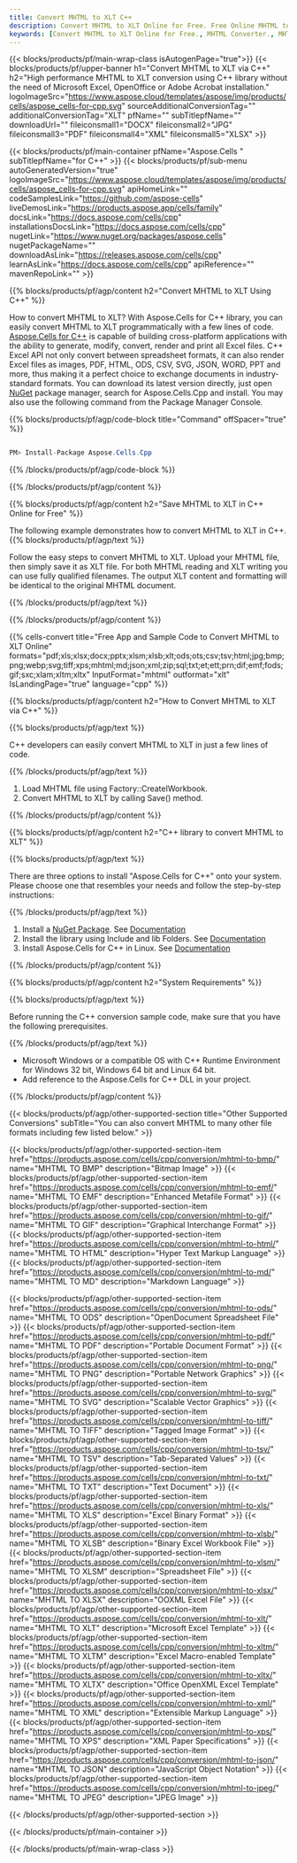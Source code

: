 ```yaml
---
title: Convert MHTML to XLT C++
description: Convert MHTML to XLT Online for Free. Free Online MHTML to XLT Converter. C++ MHTML to XLT. MHTML to XLT via C++.
keywords: [Convert MHTML to XLT Online for Free., MHTML Converter., MHTML to PDF., MHTML to Word., MHTML to PPT., MHTML to Image]
---
```


{{< blocks/products/pf/main-wrap-class isAutogenPage="true">}}
{{< blocks/products/pf/upper-banner h1="Convert MHTML to XLT via C++" h2="High performance MHTML to XLT conversion using C++ library without the need of Microsoft Excel, OpenOffice or Adobe Acrobat installation." logoImageSrc="https://www.aspose.cloud/templates/aspose/img/products/cells/aspose_cells-for-cpp.svg" sourceAdditionalConversionTag="" additionalConversionTag="XLT" pfName="" subTitlepfName="" downloadUrl="" fileiconsmall1="DOCX" fileiconsmall2="JPG" fileiconsmall3="PDF" fileiconsmall4="XML" fileiconsmall5="XLSX" >}}

{{< blocks/products/pf/main-container pfName="Aspose.Cells " subTitlepfName="for C++" >}}
{{< blocks/products/pf/sub-menu autoGeneratedVersion="true" logoImageSrc="https://www.aspose.cloud/templates/aspose/img/products/cells/aspose_cells-for-cpp.svg" apiHomeLink="" codeSamplesLink="https://github.com/aspose-cells" liveDemosLink="https://products.aspose.app/cells/family" docsLink="https://docs.aspose.com/cells/cpp" installationsDocsLink="https://docs.aspose.com/cells/cpp" nugetLink="https://www.nuget.org/packages/aspose.cells" nugetPackageName="" downloadAsLink="https://releases.aspose.com/cells/cpp" learnAsLink="https://docs.aspose.com/cells/cpp" apiReference="" mavenRepoLink="" >}}


{{% blocks/products/pf/agp/content h2="Convert MHTML to XLT Using C++" %}}

How to convert MHTML to XLT? With Aspose.Cells for C++ library, you can easily convert MHTML to XLT programmatically with  a few lines of code. [Aspose.Cells for C++](https://products.aspose.com/cells/cpp) is capable of building cross-platform applications with the ability to generate, modify, convert, render and print all Excel files. C++ Excel API not only convert between spreadsheet formats, it can also render Excel files as images, PDF, HTML, ODS, CSV, SVG, JSON, WORD, PPT and more, thus making it a perfect choice to exchange documents in industry-standard formats. You can download its latest version directly, just open [NuGet](https://www.nuget.org/packages/Aspose.Cells.Cpp/) package manager, search for Aspose.Cells.Cpp and install. You may also use the following command from the Package Manager Console.

{{% blocks/products/pf/agp/code-block title="Command" offSpacer="true" %}}

```cs

PM> Install-Package Aspose.Cells.Cpp

```

{{% /blocks/products/pf/agp/code-block %}}

{{% /blocks/products/pf/agp/content %}}

{{% blocks/products/pf/agp/content h2="Save MHTML to XLT in C++ Online for Free" %}}

The following example demonstrates how to convert MHTML to XLT in C++.
{{% blocks/products/pf/agp/text %}}

Follow the easy steps to convert MHTML to XLT. Upload your MHTML file, then simply save it as XLT file. For both MHTML reading and XLT writing you can use fully qualified filenames. The output XLT content and formatting will be identical to the original MHTML document.

{{% /blocks/products/pf/agp/text %}}

{{% /blocks/products/pf/agp/content %}}

{{% cells-convert title="Free App and Sample Code to Convert MHTML to XLT Online" formats="pdf;xls;xlsx;docx;pptx;xlsm;xlsb;xlt;ods;ots;csv;tsv;html;jpg;bmp;png;webp;svg;tiff;xps;mhtml;md;json;xml;zip;sql;txt;et;ett;prn;dif;emf;fods;gif;sxc;xlam;xltm;xltx" InputFormat="mhtml" outformat="xlt" IsLandingPage="true" language="cpp" %}}

{{% blocks/products/pf/agp/content h2="How to Convert MHTML to XLT via C++" %}}

{{% blocks/products/pf/agp/text %}}

 C++ developers can easily convert MHTML to XLT in just a few lines of code.

{{% /blocks/products/pf/agp/text %}}

1. Load MHTML file using Factory::CreateIWorkbook.
1. Convert MHTML to XLT by calling Save() method.

{{% /blocks/products/pf/agp/content %}}

{{% blocks/products/pf/agp/content h2="C++ library to convert MHTML to XLT" %}}

{{% blocks/products/pf/agp/text %}}

There are three options to install "Aspose.Cells for C++" onto your system. Please choose one that resembles your needs and follow the step-by-step instructions:

{{% /blocks/products/pf/agp/text %}}

1.  Install a [NuGet Package](https://www.nuget.org/packages/Aspose.Cells.Cpp/). See [Documentation](https://docs.aspose.com/cells/cpp/installation/#using-nuget-package-manager)
1.  Install the library using Include and lib Folders. See [Documentation](https://docs.aspose.com/cells/cpp/installation/#using-include-and-lib-folders)
1.  Install Aspose.Cells for C++ in Linux. See [Documentation](https://docs.aspose.com/cells/cpp/installation/#installing-asposecells-for-c-in-linux)

{{% /blocks/products/pf/agp/content %}}

{{% blocks/products/pf/agp/content h2="System Requirements" %}}

{{% blocks/products/pf/agp/text %}}

 Before running the C++ conversion sample code, make sure that you have the following prerequisites.

{{% /blocks/products/pf/agp/text %}}

- Microsoft Windows or a compatible OS with C++ Runtime Environment for Windows 32 bit, Windows 64 bit and Linux 64 bit.
- Add reference to the Aspose.Cells for C++ DLL in your project.

{{% /blocks/products/pf/agp/content %}}


{{< blocks/products/pf/agp/other-supported-section title="Other Supported Conversions" subTitle="You can also convert MHTML to many other file formats including few listed below." >}}

{{< blocks/products/pf/agp/other-supported-section-item href="https://products.aspose.com/cells/cpp/conversion/mhtml-to-bmp/" name="MHTML TO BMP" description="Bitmap Image" >}}
{{< blocks/products/pf/agp/other-supported-section-item href="https://products.aspose.com/cells/cpp/conversion/mhtml-to-emf/" name="MHTML TO EMF" description="Enhanced Metafile Format" >}}
{{< blocks/products/pf/agp/other-supported-section-item href="https://products.aspose.com/cells/cpp/conversion/mhtml-to-gif/" name="MHTML TO GIF" description="Graphical Interchange Format" >}}
{{< blocks/products/pf/agp/other-supported-section-item href="https://products.aspose.com/cells/cpp/conversion/mhtml-to-html/" name="MHTML TO HTML" description="Hyper Text Markup Language" >}}
{{< blocks/products/pf/agp/other-supported-section-item href="https://products.aspose.com/cells/cpp/conversion/mhtml-to-md/" name="MHTML TO MD" description="Markdown Language" >}}

{{< blocks/products/pf/agp/other-supported-section-item href="https://products.aspose.com/cells/cpp/conversion/mhtml-to-ods/" name="MHTML TO ODS" description="OpenDocument Spreadsheet File" >}}
{{< blocks/products/pf/agp/other-supported-section-item href="https://products.aspose.com/cells/cpp/conversion/mhtml-to-pdf/" name="MHTML TO PDF" description="Portable Document Format" >}}
{{< blocks/products/pf/agp/other-supported-section-item href="https://products.aspose.com/cells/cpp/conversion/mhtml-to-png/" name="MHTML TO PNG" description="Portable Network Graphics" >}}
{{< blocks/products/pf/agp/other-supported-section-item href="https://products.aspose.com/cells/cpp/conversion/mhtml-to-svg/" name="MHTML TO SVG" description="Scalable Vector Graphics" >}}
{{< blocks/products/pf/agp/other-supported-section-item href="https://products.aspose.com/cells/cpp/conversion/mhtml-to-tiff/" name="MHTML TO TIFF" description="Tagged Image Format" >}}
{{< blocks/products/pf/agp/other-supported-section-item href="https://products.aspose.com/cells/cpp/conversion/mhtml-to-tsv/" name="MHTML TO TSV" description="Tab-Separated Values" >}}
{{< blocks/products/pf/agp/other-supported-section-item href="https://products.aspose.com/cells/cpp/conversion/mhtml-to-txt/" name="MHTML TO TXT" description="Text Document" >}}
{{< blocks/products/pf/agp/other-supported-section-item href="https://products.aspose.com/cells/cpp/conversion/mhtml-to-xls/" name="MHTML TO XLS" description="Excel Binary Format" >}}
{{< blocks/products/pf/agp/other-supported-section-item href="https://products.aspose.com/cells/cpp/conversion/mhtml-to-xlsb/" name="MHTML TO XLSB" description="Binary Excel Workbook File" >}}
{{< blocks/products/pf/agp/other-supported-section-item href="https://products.aspose.com/cells/cpp/conversion/mhtml-to-xlsm/" name="MHTML TO XLSM" description="Spreadsheet File" >}}
{{< blocks/products/pf/agp/other-supported-section-item href="https://products.aspose.com/cells/cpp/conversion/mhtml-to-xlsx/" name="MHTML TO XLSX" description="OOXML Excel File" >}}
{{< blocks/products/pf/agp/other-supported-section-item href="https://products.aspose.com/cells/cpp/conversion/mhtml-to-xlt/" name="MHTML TO XLT" description="Microsoft Excel Template" >}}
{{< blocks/products/pf/agp/other-supported-section-item href="https://products.aspose.com/cells/cpp/conversion/mhtml-to-xltm/" name="MHTML TO XLTM" description="Excel Macro-enabled Template" >}}
{{< blocks/products/pf/agp/other-supported-section-item href="https://products.aspose.com/cells/cpp/conversion/mhtml-to-xltx/" name="MHTML TO XLTX" description="Office OpenXML Excel Template" >}}
{{< blocks/products/pf/agp/other-supported-section-item href="https://products.aspose.com/cells/cpp/conversion/mhtml-to-xml/" name="MHTML TO XML" description="Extensible Markup Language" >}}
{{< blocks/products/pf/agp/other-supported-section-item href="https://products.aspose.com/cells/cpp/conversion/mhtml-to-xps/" name="MHTML TO XPS" description="XML Paper Specifications" >}}
{{< blocks/products/pf/agp/other-supported-section-item href="https://products.aspose.com/cells/cpp/conversion/mhtml-to-json/" name="MHTML TO JSON" description="JavaScript Object Notation" >}}
{{< blocks/products/pf/agp/other-supported-section-item href="https://products.aspose.com/cells/cpp/conversion/mhtml-to-jpeg/" name="MHTML TO JPEG" description="JPEG Image" >}}

{{< /blocks/products/pf/agp/other-supported-section >}}

{{< /blocks/products/pf/main-container >}}
    
{{< /blocks/products/pf/main-wrap-class >}}
